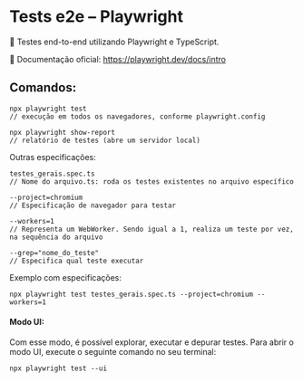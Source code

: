 # Tests e2e – Playwright
📌 Testes end-to-end utilizando Playwright e TypeScript. 

📄 Documentação oficial: https://playwright.dev/docs/intro

## Comandos:
    npx playwright test     
    // execução em todos os navegadores, conforme playwright.config

    npx playwright show-report      
    // relatório de testes (abre um servidor local) 

Outras especificações:
    
    testes_gerais.spec.ts      
    // Nome do arquivo.ts: roda os testes existentes no arquivo específico
    
    --project=chromium      
    // Especificação de navegador para testar
    
    --workers=1         
    // Representa um WebWorker. Sendo igual a 1, realiza um teste por vez, na sequência do arquivo
    
    --grep="nome_do_teste"      
    // Especifica qual teste executar

Exemplo com especificações:

    npx playwright test testes_gerais.spec.ts --project=chromium --workers=1


#### Modo UI:
Com esse modo, é possível explorar, executar e depurar testes. Para abrir o modo UI, execute o seguinte comando no seu terminal:

    npx playwright test --ui


